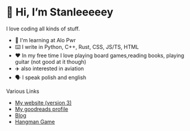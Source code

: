 # 👋 Hi, I’m Stanleeeeey

I love coding all kinds of stuff.

- 🏫 I'm learning at Alo Pwr
- ⌨️​ I write in Python, C++, Rust, CSS, JS/TS, HTML 
- ❤️ In my free time I love playing board games,reading books, playing guitar (not good at it though)
- ✈️ also interested in aviation
- 🗣️ I speak polish and english

Various Links
* [My website (version 3)](https://stanleeeeey.github.io/)
* [My goodreads profile](https://www.goodreads.com/user/show/119245903-stanis-aw-kawulok)
* [Blog ](https://stanleeeeey.github.io/#blog)
* [Hangman Game](https://stanleeeeey.github.io/hangman/hangman.html)


